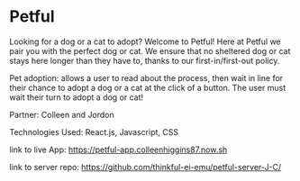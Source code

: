 # Petful
Looking for a dog or a cat to adopt? Welcome to Petful! 
Here at Petful we pair you with the perfect dog or cat. 
We ensure that no sheltered dog or cat stays here longer than they have to, thanks to our first-in/first-out policy.


Pet adoption: allows a user to read about the process, then wait in line for their chance to adopt a dog or a cat at the click of a button. The user must wait their turn to adopt a dog or cat! 

Partner: Colleen and Jordon

Technologies Used: React.js, Javascript, CSS

link to live App: https://petful-app.colleenhiggins87.now.sh

link to server repo: https://github.com/thinkful-ei-emu/petful-server-J-C/

